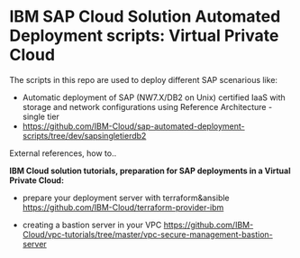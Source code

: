 # IBM SAP Cloud Solution Automated Deployment scripts: Virtual Private Cloud

The scripts in this repo are used to deploy different SAP scenarious like:

- Automatic deployment of SAP (NW7.X/DB2 on Unix) certified IaaS with storage and network configurations using Reference Architecture - single tier
- https://github.com/IBM-Cloud/sap-automated-deployment-scripts/tree/dev/sapsingletierdb2


External references, how to..

**IBM Cloud solution tutorials, preparation for SAP deployments in a Virtual Private Cloud:**

- prepare your deployment server with terraform&ansible
https://github.com/IBM-Cloud/terraform-provider-ibm

- creating a bastion server in your VPC
https://github.com/IBM-Cloud/vpc-tutorials/tree/master/vpc-secure-management-bastion-server
